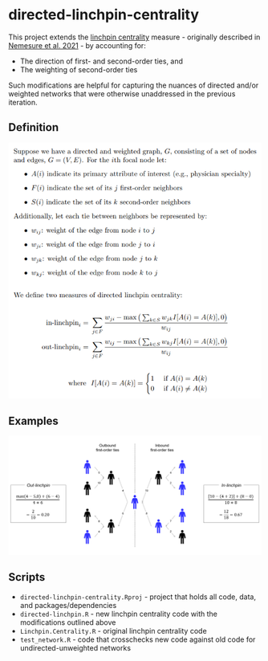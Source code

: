 # directed-linchpin-centrality
This project extends the [linchpin centrality](https://github.com/mnemesure/linchpin_centrality) measure - originally described in [Nemesure et al. 2021](https://appliednetsci.springeropen.com/articles/10.1007/s41109-021-00400-8) - by accounting for:
  - The direction of first- and second-order ties, and 
  - The weighting of second-order ties

Such modifications are helpful for capturing the nuances of directed and/or weighted networks that were otherwise unaddressed in the previous iteration.


## Definition 
![image1](images/math.png)


## Examples
![image2](images/illustration.png)


## Scripts
  - `directed-linchpin-centrality.Rproj` - project that holds all code, data, and packages/dependencies
  - `directed-linchpin.R` - new linchpin centrality code with the modifications outlined above
  - `Linchpin.Centrality.R` - original linchpin centrality code
  - `test_network.R` - code that crosschecks new code against old code for undirected-unweighted networks

